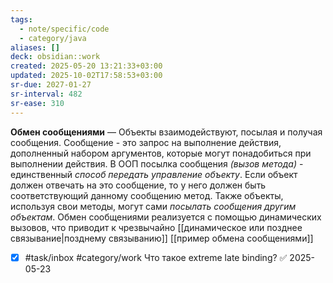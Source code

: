 ```yaml
---
tags:
  - note/specific/code
  - category/java
aliases: []
deck: obsidian::work
created: 2025-05-20 13:21:33+03:00
updated: 2025-10-02T17:58:53+03:00
sr-due: 2027-01-27
sr-interval: 482
sr-ease: 310
---
```


**Обмен сообщениями**
—
Объекты взаимодействуют, посылая и получая сообщения. Сообщение - это запрос на выполнение действия, дополненный набором аргументов, которые могут понадобиться при выполнении действия. В ООП посылка сообщения *(вызов метода)* - единственный *способ передать управление объекту*. Если объект должен отвечать на это сообщение, то у него должен быть соответствующий данному сообщению метод. Также объекты, используя свои методы, могут сами *посылать сообщения другим объектам*. Обмен сообщениями реализуется с помощью динамических вызовов, что приводит к чрезвычайно [[динамическое или позднее связывание|позднему связыванию]]
[[пример обмена сообщениями]]

- [x] #task/inbox #category/work Что такое extreme late binding? ✅ 2025-05-23
